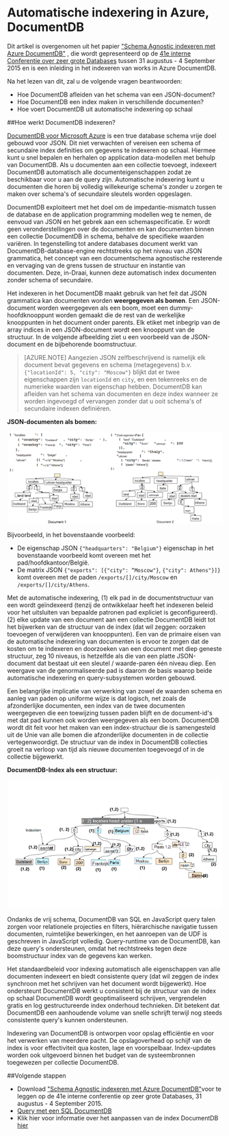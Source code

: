 <properties 
    pageTitle="Automatische indexering in DocumentDB | Microsoft Azure" 
    description="Meer informatie over hoe automatische indexering works in Azure DocumentDB." 
    services="documentdb" 
    authors="arramac" 
    manager="jhubbard" 
    editor="mimig" 
    documentationCenter=""/>

<tags 
    ms.service="documentdb" 
    ms.workload="data-services" 
    ms.tgt_pltfrm="na" 
    ms.devlang="na" 
    ms.topic="article" 
    ms.date="10/27/2016" 
    ms.author="arramac"/>
    
# <a name="automatic-indexing-in-azure-documentdb"></a>Automatische indexering in Azure, DocumentDB

Dit artikel is overgenomen uit het papier ["Schema Agnostic indexeren met Azure DocumentDB"](http://www.vldb.org/pvldb/vol8/p1668-shukla.pdf) , die wordt gepresenteerd op de [41e interne Conferentie over zeer grote Databases](http://www.vldb.org/2015/) tussen 31 augustus - 4 September 2015 en is een inleiding in het indexeren van works in Azure DocumentDB. 

Na het lezen van dit, zal u de volgende vragen beantwoorden:

- Hoe DocumentDB afleiden van het schema van een JSON-document?
- Hoe DocumentDB een index maken in verschillende documenten?
- Hoe voert DocumentDB uit automatische indexering op schaal

##<a id="HowDocumentDBIndexingWorks"></a>Hoe werkt DocumentDB indexeren?

[DocumentDB voor Microsoft Azure](https://azure.microsoft.com/services/documentdb/) is een true database schema vrije doel gebouwd voor JSON. Dit niet verwachten of vereisen een schema of secundaire index definities om gegevens te indexeren op schaal. Hiermee kunt u snel bepalen en herhalen op application data-modellen met behulp van DocumentDB. Als u documenten aan een collectie toevoegt, indexeert DocumentDB automatisch alle documenteigenschappen zodat ze beschikbaar voor u aan de query zijn. Automatische indexering kunt u documenten die horen bij volledig willekeurige schema's zonder u zorgen te maken over schema's of secundaire sleutels worden opgeslagen.

DocumentDB exploiteert met het doel om de impedantie-mismatch tussen de database en de application programming modellen weg te nemen, de eenvoud van JSON en het gebrek aan een schemaspecificatie. Er wordt geen veronderstellingen over de documenten en kan documenten binnen een collectie DocumentDB in schema, behalve de specifieke waarden variëren. In tegenstelling tot andere databases document werkt van DocumentDB-database-engine rechtstreeks op het niveau van JSON grammatica, het concept van een documentschema agnostische resterende en vervaging van de grens tussen de structuur en instantie van documenten. Deze, in-Draai, kunnen deze automatisch index documenten zonder schema of secundaire.

Het indexeren in het DocumentDB maakt gebruik van het feit dat JSON grammatica kan documenten worden **weergegeven als bomen**. Een JSON-document worden weergegeven als een boom, moet een dummy-hoofdknooppunt worden gemaakt die de rest van de werkelijke knooppunten in het document onder parents. Elk etiket met inbegrip van de array indices in een JSON-document wordt een knooppunt van de structuur. In de volgende afbeelding ziet u een voorbeeld van de JSON-document en de bijbehorende boomstructuur.

>[AZURE.NOTE] Aangezien JSON zelfbeschrijvend is namelijk elk document bevat gegevens en schema (metagegevens) b.v. `{"locationId": 5, "city": "Moscow"}` blijkt dat er twee eigenschappen zijn `locationId` en `city`, en een tekenreeks en de numerieke waarden van eigenschap hebben. DocumentDB kan afleiden van het schema van documenten en deze index wanneer ze worden ingevoegd of vervangen zonder dat u ooit schema's of secundaire indexen definiëren.


**JSON-documenten als bomen:**

![Documenten als bomen](media/documentdb-indexing/DocumentsAsTrees.png)

Bijvoorbeeld, in het bovenstaande voorbeeld:

- De eigenschap JSON `{"headquarters": "Belgium"}` eigenschap in het bovenstaande voorbeeld komt overeen met het pad/hoofdkantoor/België.
- De matrix JSON `{"exports": [{"city": “Moscow"}`, `{"city": Athens"}]}` komt overeen met de paden `/exports/[]/city/Moscow` en `/exports/[]/city/Athens`.

Met de automatische indexering, (1) elk pad in de documentstructuur van een wordt geïndexeerd (tenzij de ontwikkelaar heeft het indexeren beleid voor het uitsluiten van bepaalde patronen pad expliciet is geconfigureerd). (2) elke update van een document aan een collectie DocumentDB leidt tot het bijwerken van de structuur van de index (dat wil zeggen: oorzaken toevoegen of verwijderen van knooppunten). Een van de primaire eisen van de automatische indexering van documenten is ervoor te zorgen dat de kosten om te indexeren en doorzoeken van een document met diep geneste structuur, zeg 10 niveaus, is hetzelfde als die van een platte JSON-document dat bestaat uit een sleutel / waarde-paren één niveau diep. Een weergave van de genormaliseerde pad is daarom de basis waarop beide automatische indexering en query-subsystemen worden gebouwd.

Een belangrijke implicatie van verwerking van zowel de waarden schema en aanleg van paden op uniforme wijze is dat logisch, net zoals de afzonderlijke documenten, een index van de twee documenten weergegeven die een toewijzing tussen paden blijft en de document-id's met dat pad kunnen ook worden weergegeven als een boom. DocumentDB wordt dit feit voor het maken van een index-structuur die is samengesteld uit de Unie van alle bomen die afzonderlijke documenten in de collectie vertegenwoordigt. De structuur van de index in DocumentDB collecties groeit na verloop van tijd als nieuwe documenten toegevoegd of in de collectie bijgewerkt.


**DocumentDB-Index als een structuur:**

![Index als een boom](media/documentdb-indexing/IndexAsTree.png)

Ondanks de vrij schema, DocumentDB van SQL en JavaScript query talen zorgen voor relationele projecties en filters, hiërarchische navigatie tussen documenten, ruimtelijke bewerkingen, en het aanroepen van de UDF is geschreven in JavaScript volledig. Query-runtime van de DocumentDB, kan deze query's ondersteunen, omdat het rechtstreeks tegen deze boomstructuur index van de gegevens kan werken.

Het standaardbeleid voor indexing automatisch alle eigenschappen van alle documenten indexeert en biedt consistente query (dat wil zeggen de index synchroon met het schrijven van het document wordt bijgewerkt). Hoe ondersteunt DocumentDB werkt u consistent bij de structuur van de index op schaal DocumentDB wordt geoptimaliseerd schrijven, vergrendelen gratis en log gestructureerde index onderhoud technieken. Dit betekent dat DocumentDB een aanhoudende volume van snelle schrijft terwijl nog steeds consistente query's kunnen ondersteunen. 

Indexering van DocumentDB is ontworpen voor opslag efficiëntie en voor het verwerken van meerdere pacht. De opslagoverhead op schijf van de index is voor effectiviteit qua kosten, lage en voorspelbaar. Index-updates worden ook uitgevoerd binnen het budget van de systeembronnen toegewezen per collectie DocumentDB.

##<a name="NextSteps"></a>Volgende stappen
- Download ["Schema Agnostic indexeren met Azure DocumentDB"](http://www.vldb.org/pvldb/vol8/p1668-shukla.pdf)voor te leggen op de 41e interne conferentie op zeer grote Databases, 31 augustus - 4 September 2015.
- [Query met een SQL DocumentDB](documentdb-sql-query.md)
- Klik hier voor informatie over het aanpassen van de index DocumentDB [hier](documentdb-indexing-policies.md)
 
